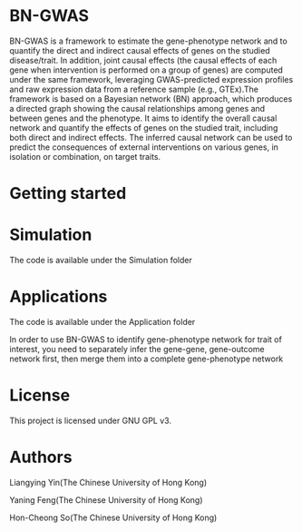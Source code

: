 # BN-GWAS
BN-GWAS is a framework to estimate the gene-phenotype network and to quantify the direct and indirect causal effects of genes on the studied disease/trait. In addition, joint causal effects (the causal effects of each gene when intervention is performed on a group of genes) are computed under the same framework, leveraging GWAS-predicted expression profiles and raw expression data from a reference sample (e.g., GTEx).The framework is based on a Bayesian network (BN) approach, which produces a directed graph showing the causal relationships among genes and between genes and the phenotype. It aims to identify the overall causal network and quantify the effects of genes on the studied trait, including both direct and indirect effects. The inferred causal network can be used to predict the consequences of external interventions on various genes, in isolation or combination, on target traits. 


# Getting started 
# Simulation
The code is available under the Simulation folder

# Applications
The code is available under the Application folder

In order to use BN-GWAS to identify gene-phenotype network for trait of interest, you need to separately infer the gene-gene, gene-outcome network first, then merge them into a complete gene-phenotype network

# License
This project is licensed under GNU GPL v3.

# Authors
Liangying Yin(The Chinese University of Hong Kong)

Yaning Feng(The Chinese University of Hong Kong)

Hon-Cheong So(The Chinese University of Hong Kong)
